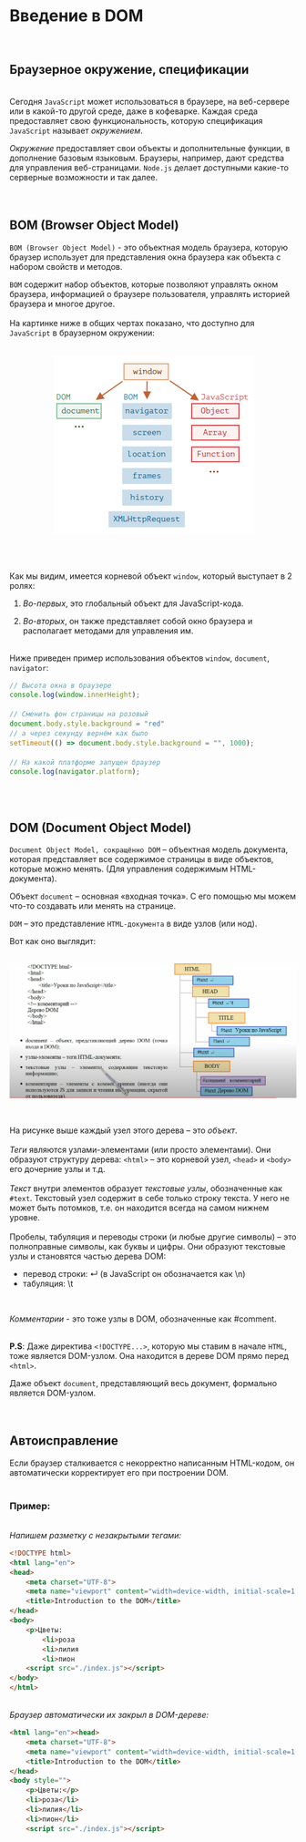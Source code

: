 # Введение в DOM
<br>  

## Браузерное окружение, спецификации
<br>Сегодня `JavaScript` может использоваться в браузере, на веб-сервере или в какой-то другой среде, даже в кофеварке. Каждая среда предоставляет свою функциональность, которую спецификация `JavaScript` называет *окружением*.

*Окружение* предоставляет свои объекты и дополнительные функции, в дополнение базовым языковым. Браузеры, например, дают средства для управления веб-страницами. `Node.js` делает доступными какие-то серверные возможности и так далее.<br><br><br>

## BOM (Browser Object Model)

`BOM (Browser Object Model)` - это объектная модель браузера, которую браузер использует для представления окна браузера как объекта с набором свойств и методов. 

`BOM` содержит набор объектов, которые позволяют управлять окном браузера, информацией о браузере пользователя, управлять историей браузера и многое другое.<br><br>
На картинке ниже в общих чертах показано, что доступно для `JavaScript` в браузерном окружении:<br><br>

<p align="center">
  <img src="./assets/images/browser_environment.png" />
</p><br><br>

Как мы видим, имеется корневой объект `window`, который выступает в 2 ролях:

1. *Во-первых*, это глобальный объект для JavaScript-кода.

2. *Во-вторых*, он также представляет собой окно браузера и располагает методами для управления им.<br><br>

Ниже приведен пример использования объектов `window`, `document`, `navigator`:
  
```js
// Высота окна в браузере
console.log(window.innerHeight);

// Сменить фон страницы на розовый
document.body.style.background = "red"
// а через секунду вернём как было
setTimeout(() => document.body.style.background = "", 1000);

// На какой платформе запущен браузер
console.log(navigator.platform);
``` 
<br><br>

## DOM (Document Object Model)

`Document Object Model, сокращённо DOM` – объектная модель документа, которая представляет все содержимое страницы в виде объектов, которые можно менять. (Для управления содержимым HTML-документа).

Объект `document` – основная «входная точка». С его помощью мы можем что-то создавать или менять на странице.

`DOM` – это представление `HTML-документа` в виде узлов (или нод).

Вот как оно выглядит:<br><br>

<p align="center">
  <img src="./assets/images/DOM_model.png" />
</p><br>

На рисунке выше каждый узел этого дерева – это *объект*.<br><br>
*Теги* являются узлами-элементами (или просто элементами). Они образуют структуру дерева: `<html>` – это корневой узел, `<head>` и `<body>` его дочерние узлы и т.д.<br><br>
*Текст* внутри элементов образует *текстовые узлы*, обозначенные как `#text`. Текстовый узел содержит в себе только строку текста. У него не может быть потомков, т.е. он находится всегда на самом нижнем уровне.<br><br>
Пробелы, табуляция и переводы строки (и любые другие символы) – это полноправные символы, как буквы и цифры. Они образуют текстовые узлы и становятся частью дерева DOM:
<ul>
<li>перевод строки: ↵ (в JavaScript он обозначается как \n)</li>
<li>табуляция: \t</li>
</ul><br>

*Комментарии* - это тоже узлы в DOM, обозначенные как #comment.<br><br>

**P.S**: Даже директива `<!DOCTYPE...>`, которую мы ставим в начале `HTML`, тоже является DOM-узлом. Она находится в дереве DOM прямо перед `<html>`. 

Даже объект `document`, представляющий весь документ, формально является DOM-узлом.<br><br><br>

## Автоисправление

Если браузер сталкивается с некорректно написанным HTML-кодом, он автоматически корректирует его при построении DOM.<br><br>

### **Пример:**

<br>*Напишем разметку с незакрытыми тегами:*<br>

```html
<!DOCTYPE html>
<html lang="en">
<head>
    <meta charset="UTF-8">
    <meta name="viewport" content="width=device-width, initial-scale=1.0">
    <title>Introduction to the DOM</title>
</head>
<body>
    <p>Цветы:
        <li>роза
        <li>лилия
        <li>пион
    <script src="./index.js"></script>
</body>
</html>
```

<br>*Браузер автоматически их закрыл в DOM-дереве:*<br>

```html
<html lang="en"><head>
    <meta charset="UTF-8">
    <meta name="viewport" content="width=device-width, initial-scale=1.0">
    <title>Introduction to the DOM</title>
</head>
<body style="">
    <p>Цветы:</p>
    <li>роза</li>
    <li>лилия</li>
    <li>пион</li>
    <script src="./index.js"></script>
```


